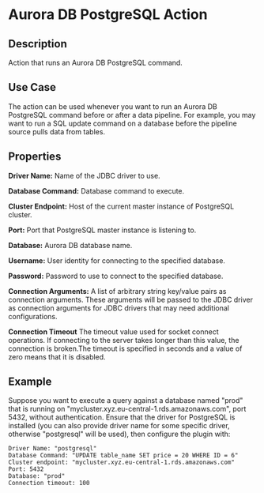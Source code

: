 # Aurora DB PostgreSQL Action


Description
-----------
Action that runs an Aurora DB PostgreSQL command.


Use Case
--------
The action can be used whenever you want to run an Aurora DB PostgreSQL command before or after a data pipeline.
For example, you may want to run a SQL update command on a database before the pipeline source pulls data from tables.


Properties
----------
**Driver Name:** Name of the JDBC driver to use.

**Database Command:** Database command to execute.

**Cluster Endpoint:** Host of the current master instance of PostgreSQL cluster.

**Port:** Port that PostgreSQL master instance is listening to.

**Database:** Aurora DB database name.

**Username:** User identity for connecting to the specified database.

**Password:** Password to use to connect to the specified database.

**Connection Arguments:** A list of arbitrary string key/value pairs as connection arguments. These arguments
will be passed to the JDBC driver as connection arguments for JDBC drivers that may need additional configurations.

**Connection Timeout** The timeout value used for socket connect operations. If connecting to the server takes longer
than this value, the connection is broken.The timeout is specified in seconds and a value of zero means that it is 
disabled.

Example
-------
Suppose you want to execute a query against a database named "prod" that is running on 
"mycluster.xyz.eu-central-1.rds.amazonaws.com", port 5432, without authentication. Ensure that the driver for PostgreSQL 
is installed (you can also provide driver name for some specific driver, otherwise "postgresql" will be used), 
then configure the plugin with:

```
Driver Name: "postgresql"
Database Command: "UPDATE table_name SET price = 20 WHERE ID = 6"
Cluster endpoint: "mycluster.xyz.eu-central-1.rds.amazonaws.com"
Port: 5432
Database: "prod"
Connection timeout: 100
```
